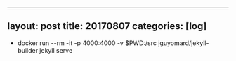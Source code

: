 
---
layout: post
title: 20170807
categories: [log]
---

- docker run --rm -it -p 4000:4000 -v $PWD:/src jguyomard/jekyll-builder jekyll serve
